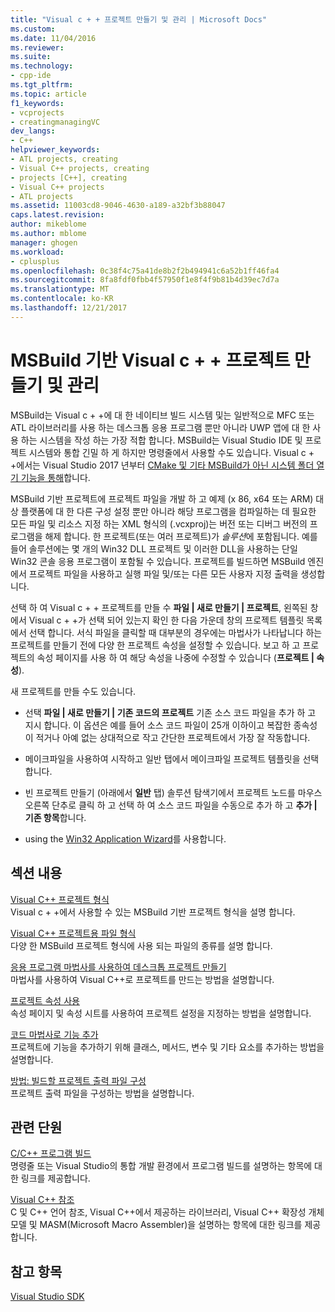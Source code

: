 ```yaml
---
title: "Visual c + + 프로젝트 만들기 및 관리 | Microsoft Docs"
ms.custom: 
ms.date: 11/04/2016
ms.reviewer: 
ms.suite: 
ms.technology:
- cpp-ide
ms.tgt_pltfrm: 
ms.topic: article
f1_keywords:
- vcprojects
- creatingmanagingVC
dev_langs:
- C++
helpviewer_keywords:
- ATL projects, creating
- Visual C++ projects, creating
- projects [C++], creating
- Visual C++ projects
- ATL projects
ms.assetid: 11003cd8-9046-4630-a189-a32bf3b88047
caps.latest.revision: 
author: mikeblome
ms.author: mblome
manager: ghogen
ms.workload:
- cplusplus
ms.openlocfilehash: 0c38f4c75a41de8b2f2b494941c6a52b1ff46fa4
ms.sourcegitcommit: 8fa8fdf0fbb4f57950f1e8f4f9b81b4d39ec7d7a
ms.translationtype: MT
ms.contentlocale: ko-KR
ms.lasthandoff: 12/21/2017
---
```

# <a name="creating-and-managing-msbuild-based-visual-c-projects"></a>MSBuild 기반 Visual c + + 프로젝트 만들기 및 관리
MSBuild는 Visual c + +에 대 한 네이티브 빌드 시스템 및는 일반적으로 MFC 또는 ATL 라이브러리를 사용 하는 데스크톱 응용 프로그램 뿐만 아니라 UWP 앱에 대 한 사용 하는 시스템을 작성 하는 가장 적합 합니다. MSBuild는 Visual Studio IDE 및 프로젝트 시스템와 통합 긴밀 하 게 하지만 명령줄에서 사용할 수도 있습니다. Visual c + +에서는 Visual Studio 2017 년부터 [CMake 및 기타 MSBuild가 아닌 시스템 폴더 열기 기능을 통해](non-msbuild-projects.md)합니다.

MSBuild 기반 프로젝트에 프로젝트 파일을 개발 하 고 예제 (x 86, x64 또는 ARM) 대상 플랫폼에 대 한 다른 구성 설정 뿐만 아니라 해당 프로그램을 컴파일하는 데 필요한 모든 파일 및 리소스 지정 하는 XML 형식의 (.vcxproj)는 버전 또는 디버그 버전의 프로그램을 해제 합니다. 한 프로젝트(또는 여러 프로젝트)가 *솔루션*에 포함됩니다. 예를 들어 솔루션에는 몇 개의 Win32 DLL 프로젝트 및 이러한 DLL을 사용하는 단일 Win32 콘솔 응용 프로그램이 포함될 수 있습니다. 프로젝트를 빌드하면 MSBuild 엔진에서 프로젝트 파일을 사용하고 실행 파일 및/또는 다른 모든 사용자 지정 출력을 생성합니다.

선택 하 여 Visual c + + 프로젝트를 만들 수 **파일 &#124; 새로 만들기 &#124; 프로젝트**, 왼쪽된 창에서 Visual c + +가 선택 되어 있는지 확인 한 다음 가운데 창의 프로젝트 템플릿 목록에서 선택 합니다. 서식 파일을 클릭할 때 대부분의 경우에는 마법사가 나타납니다 하는 프로젝트를 만들기 전에 다양 한 프로젝트 속성을 설정할 수 있습니다. 보고 하 고 프로젝트의 속성 페이지를 사용 하 여 해당 속성을 나중에 수정할 수 있습니다 (**프로젝트 &#124; 속성**).  
  
 새 프로젝트를 만들 수도 있습니다.  
  
-   선택 **파일 &#124; 새로 만들기 &#124; 기존 코드의 프로젝트** 기존 소스 코드 파일을 추가 하 고 지시 합니다. 이 옵션은 예를 들어 소스 코드 파일이 25개 이하이고 복잡한 종속성이 적거나 아예 없는 상대적으로 작고 간단한 프로젝트에서 가장 잘 작동합니다.  
  
-   메이크파일을 사용하여 시작하고 일반 탭에서 메이크파일 프로젝트 템플릿을 선택합니다.  
  
-   빈 프로젝트 만들기 (아래에서 **일반** 탭) 솔루션 탐색기에서 프로젝트 노드를 마우스 오른쪽 단추로 클릭 하 고 선택 하 여 소스 코드 파일을 수동으로 추가 하 고 **추가 &#124; 기존 항목**합니다.  
  
-   using the [Win32 Application Wizard](../windows/win32-application-wizard.md)를 사용합니다.  
  
## <a name="in-this-section"></a>섹션 내용  
 [Visual C++ 프로젝트 형식](../ide/visual-cpp-project-types.md)  
 Visual c + +에서 사용할 수 있는 MSBuild 기반 프로젝트 형식을 설명 합니다.  
  
 [Visual C++ 프로젝트용 파일 형식](../ide/file-types-created-for-visual-cpp-projects.md)  
 다양 한 MSBuild 프로젝트 형식에 사용 되는 파일의 종류를 설명 합니다.  
  
 [응용 프로그램 마법사를 사용하여 데스크톱 프로젝트 만들기](../ide/creating-desktop-projects-by-using-application-wizards.md)  
 마법사를 사용하여 Visual C++로 프로젝트를 만드는 방법을 설명합니다.  
  
 [프로젝트 속성 사용](../ide/working-with-project-properties.md)  
 속성 페이지 및 속성 시트를 사용하여 프로젝트 설정을 지정하는 방법을 설명합니다.  
  
 [코드 마법사로 기능 추가](../ide/adding-functionality-with-code-wizards-cpp.md)  
 프로젝트에 기능을 추가하기 위해 클래스, 메서드, 변수 및 기타 요소를 추가하는 방법을 설명합니다.  
  
 [방법: 빌드할 프로젝트 출력 파일 구성](../ide/how-to-organize-project-output-files-for-builds.md)  
 프로젝트 출력 파일을 구성하는 방법을 설명합니다.  
  
## <a name="related-sections"></a>관련 단원  
 [C/C++ 프로그램 빌드](../build/building-c-cpp-programs.md)  
 명령줄 또는 Visual Studio의 통합 개발 환경에서 프로그램 빌드를 설명하는 항목에 대한 링크를 제공합니다.  
  
 [Visual C++ 참조](http://msdn.microsoft.com/en-us/1ba03b5c-8229-4f63-b08c-6c12141d6ab1)  
 C 및 C++ 언어 참조, Visual C++에서 제공하는 라이브러리, Visual C++ 확장성 개체 모델 및 MASM(Microsoft Macro Assembler)을 설명하는 항목에 대한 링크를 제공합니다.  
  
## <a name="see-also"></a>참고 항목  
 [Visual Studio SDK](http://msdn.microsoft.com/vstudio/extend)

